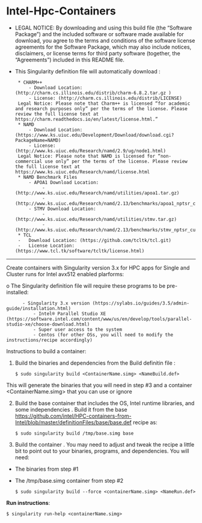 ﻿# Intel-Hpc-Containers

 - LEGAL NOTICE: By downloading and using this build file (the “Software Package”) and the included software or software made available for download, you agree to the terms and conditions of the software license agreements for the Software Package, which may also include notices, disclaimers, or license terms for third party software (together, the “Agreements”) included in this README file.

 - This Singularity definition file will automatically download :
 
 		* CHARM++ 
			- Download Location: (http://charm.cs.illinois.edu/distrib/charm-6.8.2.tar.gz )
			- License: (http://charm.cs.illinois.edu/distrib/LICENSE)
		Legal Notice: Please note that Charm++ is licensed “for academic and research purposes only” per the terms of the license. Please review the full license text at https://charm.readthedocs.io/en/latest/license.html.” 
		* NAMD 
			- Download Location: (https://www.ks.uiuc.edu/Development/Download/download.cgi?PackageName=NAMD)
			- License: (http://www.ks.uiuc.edu/Research/namd/2.9/ug/node1.html)
		Legal Notice: Please note that NAMD is licensed for “non-commercial use only” per the terms of the license. Please review the full license text at https://www.ks.uiuc.edu/Research/namd/license.html
		* NAMD Benchmark Files 
			- APOA1 Download Location: 
			     - (http://www.ks.uiuc.edu/Research/namd/utilities/apoa1.tar.gz)
			     - (http://www.ks.uiuc.edu/Research/namd/2.13/benchmarks/apoa1_nptsr_cuda.namd)
			- STMV Download Location:
			     - (http://www.ks.uiuc.edu/Research/namd/utilities/stmv.tar.gz)
			     - (http://www.ks.uiuc.edu/Research/namd/2.13/benchmarks/stmv_nptsr_cuda.namd)
		* TCL 
		-	Download Location: (https://github.com/tcltk/tcl.git)
		-	License Location: (https://www.tcl.tk/software/tcltk/license.html)
--------------------------------------------------------------
Create containers with Singularity version 3.x for HPC apps for Single and Cluster runs for Intel avx512 enabled plarforms:

o	The Singularity definition file will require these programs to be pre-installed:

	      - Singularity 3.x version (https://sylabs.io/guides/3.5/admin-guide/installation.html)
              - Intel® Parallel Studio XE (https://software.intel.com/content/www/us/en/develop/tools/parallel-studio-xe/choose-download.html)
              - Super user access to the system 
              - Centos (for other OSs, you will need to modify the instructions/recipe accordingly)

 

Instructions to build a container:

1.   Build the binaries and dependencies from the Build definitin file :

     `$ sudo singularity build <ContainerName.simg> <NameBuild.def>`

This will generate the binaries that you will need in step #3 and a container <ContainerName.simg> that you can use or ignore


2.  Build the base container that includes the OS, Intel runtime libraries, and some independencies . Build it from the base https://github.com/intel/HPC-containers-from-Intel/blob/master/definitionFiles/base/base.def recipe as:
	
     `$ sudo singularity build /tmp/base.simg base`


3.   Build the container . You may need to adjust and tweak the recipe a little bit to point out to your binaries, programs, and dependencies. You will need:
	
*   The binaries from step #1
*   The /tmp/base.simg container from step #2

    `$ sudo singularity build --force <containerName.simg> <NameRun.def>` 
    

**Run instructions**:

`$ singularity run-help <containerName.simg>`

